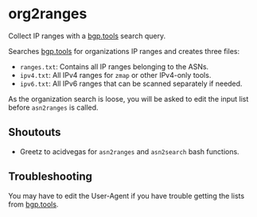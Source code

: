 # org2ranges
Collect IP ranges with a [bgp.tools](https://bgp.tools) search query.

Searches [bgp.tools](https://bgp.tools) for organizations IP ranges and creates three files:
- `ranges.txt`: Contains all IP ranges belonging to the ASNs.
- `ipv4.txt`: All IPv4 ranges for `zmap` or other IPv4-only tools.
- `ipv6.txt`: All IPv6 ranges that can be scanned separately if needed.

As the organization search is loose, you will be asked to edit the input list before `asn2ranges` is called.

## Shoutouts
- Greetz to acidvegas for `asn2ranges` and `asn2search` bash functions.

## Troubleshooting
You may have to edit the User-Agent if you have trouble getting the lists from [bgp.tools](https://bgp.tools).